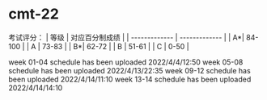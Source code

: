 # cmt-22
考试评分：
| 等级  | 对应百分制成绩 |
| ------------- | ------------- |
| A*| 84-100 |
| A | 73-83  |
| B*| 62-72  |
| B | 51-61  |
| C | 0-50   |

week 01-04 schedule has been uploaded 2022/4/4/12:50
week 05-08 schedule has been uploaded 2022/4/13/22:35
week 09-12 schedule has been uploaded 2022/4/14/11:10
week 13-14 schedule has been uploaded 2022/4/14/14:10
